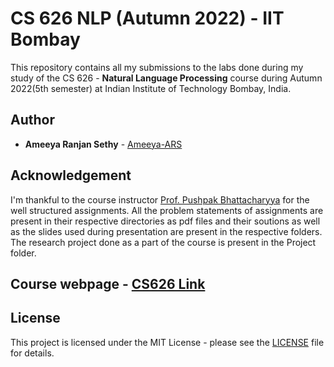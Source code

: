 # CS 626 NLP (Autumn 2022) - IIT Bombay

This repository contains all my submissions to the labs done during my study of the CS 626 - **Natural Language Processing** course during Autumn 2022(5th semester) at Indian Institute of Technology Bombay, India.

## Author

* **Ameeya Ranjan Sethy** - [Ameeya-ARS](https://github.com/Ameeya-ARS)

## Acknowledgement

I'm thankful to the course instructor [Prof. Pushpak Bhattacharyya](<https://www.cse.iitb.ac.in/~pb/>) for the well structured assignments. All the problem statements of assignments are present in their respective directories as pdf files and their soutions as well as the slides used during presentation are present in the respective folders. The research project done as a part of the course is present in the Project folder.

## Course webpage - [CS626 Link](<https://www.cse.iitb.ac.in/~cs626/2022/>)

## License

This project is licensed under the MIT License - please see the [LICENSE](LICENSE) file for details.
